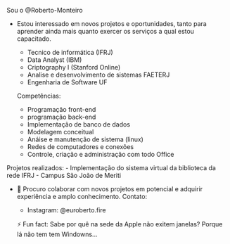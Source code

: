   Sou o @Roberto-Monteiro
- Estou interessado em novos projetos e oportunidades, tanto para aprender ainda mais quanto exercer os serviços a qual estou capacitado.
    
     - Tecnico de informática (IFRJ)
     - Data Analyst (IBM)
     - Criptography I (Stanford Online)
     - Analise e desenvolvimento de sistemas FAETERJ
     - Engenharia de Software UF
 
  Competências:
     - Programação front-end
     - programação back-end
     - Implementação de banco de dados
     - Modelagem conceitual
     - Anáise e manutenção de sistema (linux)
     - Redes de computadores e conexôes
     - Controle, criação e administração com todo Office
       

 Projetos realizados:
    - Implementação do sistema virtual da biblioteca da rede IFRJ - Campus São João de Meriti
       
- 💞️ Procuro colaborar com novos projetos em potencial e adquirir experiência e amplo conhecimento.
  Contato:
    - Instagram: @euroberto.fire

  ⚡ Fun fact: Sabe por quê na sede da Apple não exitem janelas?
                Porque lá não tem tem Windowns...

<!---
Roberto-Monteiro/Roberto-Monteiro is a ✨ special ✨ repository because its `README.md` (this file) appears on your GitHub profile.
You can click the Preview link to take a look at your changes.
--->
